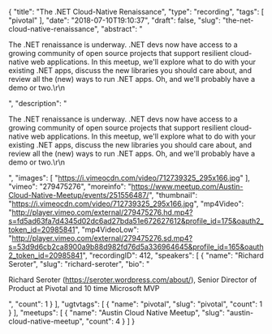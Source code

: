{
  "title": "The .NET Cloud-Native Renaissance",
  "type": "recording",
  "tags": [
    "pivotal"
  ],
  "date": "2018-07-10T19:10:37",
  "draft": false,
  "slug": "the-net-cloud-native-renaissance",
  "abstract": "<p>The .NET renaissance is underway. .NET devs now have access to a growing community of open source projects that support resilient cloud-native web applications. In this meetup, we'll explore what to do with your existing .NET apps, discuss the new libraries you should care about, and review all the (new) ways to run .NET apps. Oh, and we'll probably have a demo or two.\r\n</p>",
  "description": "<p>The .NET renaissance is underway. .NET devs now have access to a growing community of open source projects that support resilient cloud-native web applications. In this meetup, we'll explore what to do with your existing .NET apps, discuss the new libraries you should care about, and review all the (new) ways to run .NET apps. Oh, and we'll probably have a demo or two.\r\n</p>",
  "images": [
    "https://i.vimeocdn.com/video/712739325_295x166.jpg"
  ],
  "vimeo": "279475276",
  "moreinfo": "https://www.meetup.com/Austin-Cloud-Native-Meetup/events/251556487/",
  "thumbnail": "https://i.vimeocdn.com/video/712739325_295x166.jpg",
  "mp4Video": "http://player.vimeo.com/external/279475276.hd.mp4?s=fd5ad63fa7d4345d02dc6ad27bda51e672627612&profile_id=175&oauth2_token_id=20985841",
  "mp4VideoLow": "http://player.vimeo.com/external/279475276.sd.mp4?s=53d9d6cb2ca8900a9b88d982fd76d5a336964645&profile_id=165&oauth2_token_id=20985841",
  "recordingID": 412,
  "speakers": [
    {
      "name": "Richard Seroter",
      "slug": "richard-seroter",
      "bio": "<p>Richard Seroter (https://seroter.wordpress.com/about/), Senior Director of Product at Pivotal and 10 time Microsoft MVP</p>",
      "count": 1
    }
  ],
  "ugtvtags": [
    {
      "name": "pivotal",
      "slug": "pivotal",
      "count": 1
    }
  ],
  "meetups": [
    {
      "name": "Austin Cloud Native Meetup",
      "slug": "austin-cloud-native-meetup",
      "count": 4
    }
  ]
}